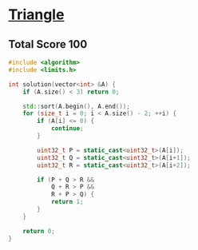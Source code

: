 # [Triangle](https://app.codility.com/programmers/lessons/6-sorting/triangle/)

## Total Score 100
```c++
#include <algorithm>
#include <limits.h>

int solution(vector<int> &A) {
    if (A.size() < 3) return 0;

    std::sort(A.begin(), A.end());
    for (size_t i = 0; i < A.size() - 2; ++i) {
        if (A[i] <= 0) {
            continue;
        }

        uint32_t P = static_cast<uint32_t>(A[i]);
        uint32_t Q = static_cast<uint32_t>(A[i+1]);
        uint32_t R = static_cast<uint32_t>(A[i+2]);

        if (P + Q > R && 
            Q + R > P &&
            R + P > Q) {
            return 1;
        }
    }

    return 0;
}
```